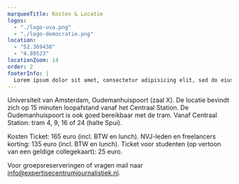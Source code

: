 ```yaml
---
marqueeTitle: Kosten & Locatie
logos:
  - "./logo-uva.png"
  - "./logo-democratie.png"
location:
  - "52.369438"
  - "4.89523"
locationZoom: 14
order: 2
footerInfo: |
  Lorem ipsum dolor sit amet, consectetur adipisicing elit, sed do eiusmod tempor incididunt ut labore et dolore magna aliqua. Ut enim ad minim veniam, quis nostrud exercitation ullamco laboris nisi ut aliquip ex ea commodo consequat. Duis aute irure dolor in reprehenderit in voluptate velit esse cillum dolore eu fugiat nulla pariatur. Excepteur sint occaecat cupidatat non proident, sunt in culpa qui officia deserunt mollit anim id est laborum.
---
```

Universiteit van Amsterdam, Oudemanhuispoort (zaal X). De locatie bevindt zich op 15 minuten loopafstand vanaf het Centraal Station. De Oudemanhuispoort is ook goed bereikbaar met de tram. Vanaf Centraal Station: tram 4, 9, 16 of 24 (halte Spui).

Kosten
Ticket: 165 euro (incl. BTW en lunch).
NVJ-leden en freelancers korting: 135 euro (incl. BTW en lunch).
Ticket voor studenten (op vertoon van een geldige collegekaart): 25 euro.

Voor groepsreserveringen of vragen mail naar info@expertisecentrumjournalistiek.nl.
